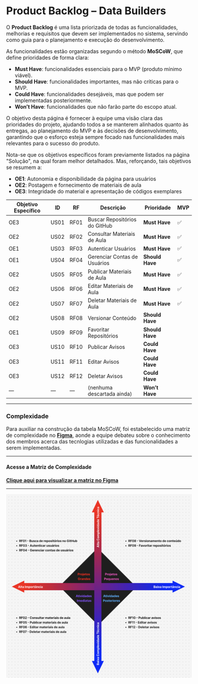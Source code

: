 # Product Backlog – Data Builders

O **Product Backlog** é uma lista priorizada de todas as funcionalidades, melhorias e requisitos que devem ser implementados no sistema, servindo como guia para o planejamento e execução do desenvolvimento.  

As funcionalidades estão organizadas segundo o método **MoSCoW**, que define prioridades de forma clara:  

- **Must Have**: funcionalidades essenciais para o MVP (produto mínimo viável).  
- **Should Have**: funcionalidades importantes, mas não críticas para o MVP.  
- **Could Have**: funcionalidades desejáveis, mas que podem ser implementadas posteriormente.  
- **Won’t Have**: funcionalidades que não farão parte do escopo atual.  

O objetivo desta página é fornecer à equipe uma visão clara das prioridades do projeto, ajudando todos a se manterem alinhados quanto às entregas, ao planejamento do MVP e às decisões de desenvolvimento, garantindo que o esforço esteja sempre focado nas funcionalidades mais relevantes para o sucesso do produto.

Nota-se que os objetivos específicos foram previamente listados na página "Solução", na qual foram melhor detalhados. Mas, reforçando, tais objetivos se resumem a:

- **OE1**: Autonomia e disponibilidade da página para usuários
- **OE2**: Postagem e fornecimento de materiais de aula
- **OE3**: Integridade do material e apresentação de códigos exemplares

| Objetivo Específico | ID   |  RF   | Descrição                     | Prioridade      | MVP |
| ------------------- | ---- |  ---- | ----------------------------- | --------------- | --- |
| OE3                 | US01 |  RF01 | Buscar Repositórios do GitHub | **Must Have**   | ✅   |
| OE2                 | US02 |  RF02 | Consultar Materiais de Aula   | **Must Have**   | ✅   |
| OE1                 | US03 |  RF03 | Autenticar Usuários           | **Must Have**   | ✅   |
| OE1                 | US04 |  RF04 | Gerenciar Contas de Usuários  | **Should Have** | ✅   |
| OE2                 | US05 |  RF05 | Publicar Materiais de Aula    | **Must Have**   | ✅   |
| OE2                 | US06 |  RF06 | Editar Materiais de Aula      | **Must Have**   | ✅   |
| OE2                 | US07 |  RF07 | Deletar Materiais de Aula     | **Must Have**   | ✅   |
| OE2                 | US08 |  RF08 | Versionar Conteúdo            | **Should Have** |     |
| OE1                 | US09 |  RF09 | Favoritar Repositórios        | **Should Have** |     |
| OE3                 | US10 |  RF10 | Publicar Avisos               | **Could Have**  |     |
| OE3                 | US11 |  RF11 | Editar Avisos                 | **Could Have**  |     |
| OE3                 | US12 |  RF12 | Deletar Avisos                | **Could Have**  |     |
| —                   | —    |  —    | (nenhuma descartada ainda)    | **Won’t Have**  |     |

---

### Complexidade

Para auxiliar na construção da tabela MoSCoW, foi estabelecido uma matriz de complexidade no [**Figma**](https://www.figma.com/board/Kw9DsJ4TlWcCwdi1I62q7I/Sem-t%C3%ADtulo?node-id=0-1&t=RC2qap7qIVX463fv-1), aonde a equipe debateu sobre o conhecimento dos membros acerca das tecnlogias utilizadas e das funcionalidades a serem implementadas.

---

#### Acesse a Matriz de Complexidade

**[Clique aqui para visualizar a matriz no Figma](https://www.figma.com/board/Kw9DsJ4TlWcCwdi1I62q7I/Sem-t%C3%ADtulo?node-id=0-1&t=RC2qap7qIVX463fv-1)**  

---

![Matriz de Complexidade](../assets/images/matriz_complexidade.png)
